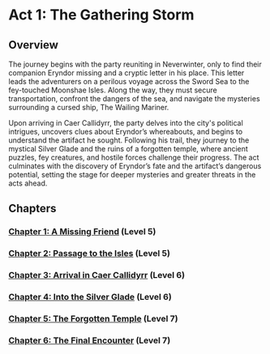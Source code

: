 # Act 1: The Gathering Storm

## Overview
The journey begins with the party reuniting in Neverwinter, only to find their companion Eryndor missing and a cryptic letter in his place. This letter leads the adventurers on a perilous voyage across the Sword Sea to the fey-touched Moonshae Isles. Along the way, they must secure transportation, confront the dangers of the sea, and navigate the mysteries surrounding a cursed ship, The Wailing Mariner.

Upon arriving in Caer Callidyrr, the party delves into the city's political intrigues, uncovers clues about Eryndor’s whereabouts, and begins to understand the artifact he sought. Following his trail, they journey to the mystical Silver Glade and the ruins of a forgotten temple, where ancient puzzles, fey creatures, and hostile forces challenge their progress. The act culminates with the discovery of Eryndor’s fate and the artifact’s dangerous potential, setting the stage for deeper mysteries and greater threats in the acts ahead.

## Chapters

### [Chapter 1: A Missing Friend](https://github.com/jameswolff96/moonshae-isles/blob/master/campaign/act1/chapter1.md) (Level 5)

### [Chapter 2: Passage to the Isles](https://github.com/jameswolff96/moonshae-isles/blob/master/campaign/act1/chapter2.md) (Level 5)

### [Chapter 3: Arrival in Caer Callidyrr](https://github.com/jameswolff96/moonshae-isles/blob/master/campaign/act1/chapter3.md) (Level 6)

### [Chapter 4: Into the Silver Glade](https://github.com/jameswolff96/moonshae-isles/blob/master/campaign/act1/chapter4.md) (Level 6)

### [Chapter 5: The Forgotten Temple](https://github.com/jameswolff96/moonshae-isles/blob/master/campaign/act1/chapter5.md) (Level 7)

### [Chapter 6: The Final Encounter](https://github.com/jameswolff96/moonshae-isles/blob/master/campaign/act1/chapter6.md) (Level 7)
